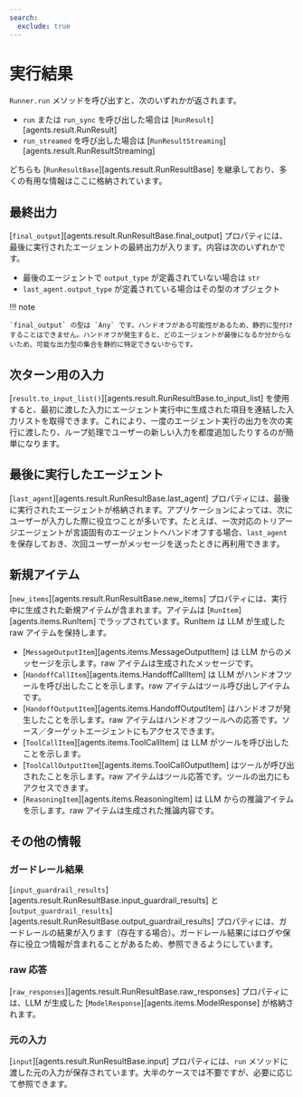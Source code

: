 ```yaml
---
search:
  exclude: true
---
```

# 実行結果

`Runner.run` メソッドを呼び出すと、次のいずれかが返されます。

- `run` または `run_sync` を呼び出した場合は [`RunResult`][agents.result.RunResult]
- `run_streamed` を呼び出した場合は [`RunResultStreaming`][agents.result.RunResultStreaming]

どちらも [`RunResultBase`][agents.result.RunResultBase] を継承しており、多くの有用な情報はここに格納されています。

## 最終出力

[`final_output`][agents.result.RunResultBase.final_output] プロパティには、最後に実行されたエージェントの最終出力が入ります。内容は次のいずれかです。

- 最後のエージェントで `output_type` が定義されていない場合は `str`
- `last_agent.output_type` が定義されている場合はその型のオブジェクト

!!! note

    `final_output` の型は `Any` です。ハンドオフがある可能性があるため、静的に型付けすることはできません。ハンドオフが発生すると、どのエージェントが最後になるか分からないため、可能な出力型の集合を静的に特定できないからです。

## 次ターン用の入力

[`result.to_input_list()`][agents.result.RunResultBase.to_input_list] を使用すると、最初に渡した入力にエージェント実行中に生成された項目を連結した入力リストを取得できます。これにより、一度のエージェント実行の出力を次の実行に渡したり、ループ処理でユーザーの新しい入力を都度追加したりするのが簡単になります。

## 最後に実行したエージェント

[`last_agent`][agents.result.RunResultBase.last_agent] プロパティには、最後に実行されたエージェントが格納されます。アプリケーションによっては、次にユーザーが入力した際に役立つことが多いです。たとえば、一次対応のトリアージエージェントが言語固有のエージェントへハンドオフする場合、`last_agent` を保存しておき、次回ユーザーがメッセージを送ったときに再利用できます。

## 新規アイテム

[`new_items`][agents.result.RunResultBase.new_items] プロパティには、実行中に生成された新規アイテムが含まれます。アイテムは [`RunItem`][agents.items.RunItem] でラップされています。RunItem は LLM が生成した raw アイテムを保持します。

- [`MessageOutputItem`][agents.items.MessageOutputItem] は LLM からのメッセージを示します。raw アイテムは生成されたメッセージです。
- [`HandoffCallItem`][agents.items.HandoffCallItem] は LLM がハンドオフツールを呼び出したことを示します。raw アイテムはツール呼び出しアイテムです。
- [`HandoffOutputItem`][agents.items.HandoffOutputItem] はハンドオフが発生したことを示します。raw アイテムはハンドオフツールへの応答です。ソース／ターゲットエージェントにもアクセスできます。
- [`ToolCallItem`][agents.items.ToolCallItem] は LLM がツールを呼び出したことを示します。
- [`ToolCallOutputItem`][agents.items.ToolCallOutputItem] はツールが呼び出されたことを示します。raw アイテムはツール応答です。ツールの出力にもアクセスできます。
- [`ReasoningItem`][agents.items.ReasoningItem] は LLM からの推論アイテムを示します。raw アイテムは生成された推論内容です。

## その他の情報

### ガードレール結果

[`input_guardrail_results`][agents.result.RunResultBase.input_guardrail_results] と [`output_guardrail_results`][agents.result.RunResultBase.output_guardrail_results] プロパティには、ガードレールの結果が入ります（存在する場合）。ガードレール結果にはログや保存に役立つ情報が含まれることがあるため、参照できるようにしています。

### raw 応答

[`raw_responses`][agents.result.RunResultBase.raw_responses] プロパティには、LLM が生成した [`ModelResponse`][agents.items.ModelResponse] が格納されます。

### 元の入力

[`input`][agents.result.RunResultBase.input] プロパティには、`run` メソッドに渡した元の入力が保存されています。大半のケースでは不要ですが、必要に応じて参照できます。